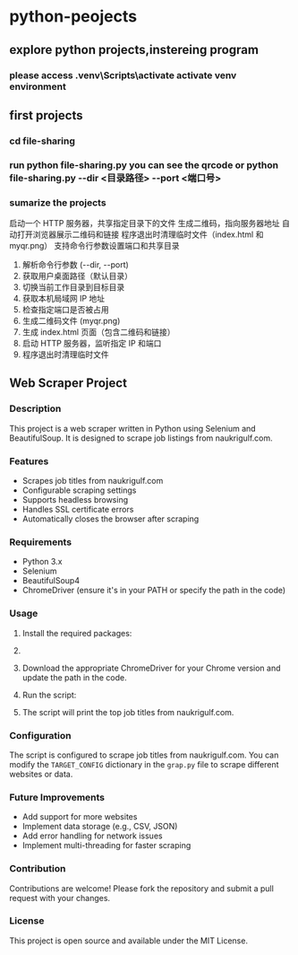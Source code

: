 # python-peojects
## explore python projects,instereing program
### please access .venv\Scripts\activate activate venv environment
## first projects
### cd file-sharing 
### run python file-sharing.py you can see the qrcode or python file-sharing.py --dir <目录路径> --port <端口号> 
### sumarize the projects
启动一个 HTTP 服务器，共享指定目录下的文件
生成二维码，指向服务器地址
自动打开浏览器展示二维码和链接
程序退出时清理临时文件（index.html 和 myqr.png）
 支持命令行参数设置端口和共享目录
 1. 解析命令行参数 (--dir, --port)
 2. 获取用户桌面路径（默认目录）
 3. 切换当前工作目录到目标目录
 4. 获取本机局域网 IP 地址
 5. 检查指定端口是否被占用
 6. 生成二维码文件 (myqr.png)
 7. 生成 index.html 页面（包含二维码和链接）
 8. 启动 HTTP 服务器，监听指定 IP 和端口
 9. 程序退出时清理临时文件

## Web Scraper Project
### Description
This project is a web scraper written in Python using Selenium and BeautifulSoup. It is designed to scrape job listings from naukrigulf.com.

### Features
- Scrapes job titles from naukrigulf.com
- Configurable scraping settings
- Supports headless browsing
- Handles SSL certificate errors
- Automatically closes the browser after scraping

### Requirements
- Python 3.x
- Selenium
- BeautifulSoup4
- ChromeDriver (ensure it's in your PATH or specify the path in the code)

### Usage
1. Install the required packages:
2. 
2. Download the appropriate ChromeDriver for your Chrome version and update the path in the code.

3. Run the script:

4. The script will print the top job titles from naukrigulf.com.

### Configuration
The script is configured to scrape job titles from naukrigulf.com. You can modify the `TARGET_CONFIG` dictionary in the `grap.py` file to scrape different websites or data.

### Future Improvements
- Add support for more websites
- Implement data storage (e.g., CSV, JSON)
- Add error handling for network issues
- Implement multi-threading for faster scraping

### Contribution
Contributions are welcome! Please fork the repository and submit a pull request with your changes.

### License
This project is open source and available under the MIT License.